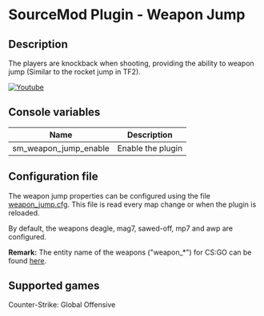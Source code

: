 # SourceMod Plugin - Weapon Jump

## Description

The players are knockback when shooting, providing the ability to weapon jump (Similar to the rocket jump in TF2).

[![Youtube](http://img.youtube.com/vi/CIokUmKcH58/0.jpg)](http://www.youtube.com/watch?v=CIokUmKcH58)

## Console variables

| Name                  | Description       |
| --------------------- | ----------------- |
| sm_weapon_jump_enable | Enable the plugin |

## Configuration file

The weapon jump properties can be configured using the file [weapon_jump.cfg](addons/sourcemod/configs/weapon_jump.cfg). 
This file is read every map change or when the plugin is reloaded.

By default, the weapons deagle, mag7, sawed-off, mp7 and awp are configured.

**Remark:** The entity name of the weapons ("weapon_\*") for CS:GO can be found [here](https://developer.valvesoftware.com/wiki/List_of_Counter-Strike:_Global_Offensive_Entities).

## Supported games

Counter-Strike: Global Offensive
